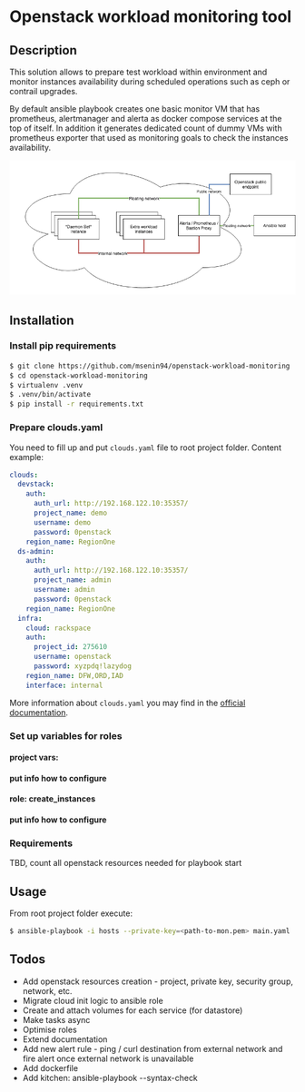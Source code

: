 # Openstack workload monitoring tool
## Description
This solution allows to prepare test workload within environment and monitor instances availability during scheduled operations such as ceph or contrail upgrades.

By default ansible playbook creates one basic monitor VM that has prometheus, alertmanager and alerta as docker compose services at the top of itself. In addition it generates dedicated count of dummy VMs with prometheus exporter that used as monitoring goals to check the instances availability.

![Architecture diagram](docs/architecture_diagram.png?raw=true "Architecture diagram")

## Installation
### Install pip requirements
```sh
$ git clone https://github.com/msenin94/openstack-workload-monitoring
$ cd openstack-workload-monitoring
$ virtualenv .venv
$ .venv/bin/activate
$ pip install -r requirements.txt

```
### Prepare clouds.yaml
You need to fill up and put `clouds.yaml` file to root project folder. Content example:
```yaml
clouds:
  devstack:
    auth:
      auth_url: http://192.168.122.10:35357/
      project_name: demo
      username: demo
      password: 0penstack
    region_name: RegionOne
  ds-admin:
    auth:
      auth_url: http://192.168.122.10:35357/
      project_name: admin
      username: admin
      password: 0penstack
    region_name: RegionOne
  infra:
    cloud: rackspace
    auth:
      project_id: 275610
      username: openstack
      password: xyzpdq!lazydog
    region_name: DFW,ORD,IAD
    interface: internal
```
More information about `clouds.yaml` you may find in the [official documentation]( https://docs.openstack.org/python-openstackclient/pike/configuration/index.html).

### Set up variables for roles

#### project vars:
#### put info how to configure

#### role: create_instances
#### put info how to configure

### Requirements
TBD, count all openstack resources needed for playbook start

## Usage
From root project folder execute:
```sh
$ ansible-playbook -i hosts --private-key=<path-to-mon.pem> main.yaml
```

## Todos
- Add openstack resources creation - project, private key, security group, network, etc.
- Migrate cloud init logic to ansible role
- Create and attach volumes for each service (for datastore)
- Make tasks async
- Optimise roles
- Extend documentation
- Add new alert rule - ping / curl destination from external network and fire alert once external network is unavailable
- Add dockerfile
- Add kitchen: ansible-playbook --syntax-check